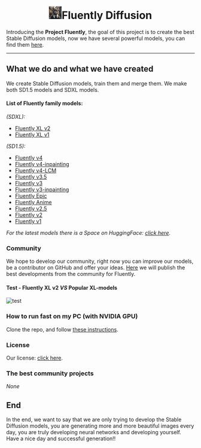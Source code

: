 <h1><center><img src="assets/logo_200x200.png" width="34px" style="display: inline" alt=""><b>Fluently Diffusion</b></center></h1>

Introducing the **Project Fluently**, the goal of this project is to create the best Stable Diffusion models, now we have several powerful models, you can find them [here](https://huggingface.co/fluently?sort_models=likes#models).

---

## What we do and what we have created

We create Stable Diffusion models, train them and merge them. We make both SD1.5 models and SDXL models.

#### List of Fluently family models:

*(SDXL):*
- [Fluently XL v2](https://huggingface.co/fluently/Fluently-XL-v2)
- [Fluently XL v1](https://huggingface.co/fluently/Fluently-XL-v1)

*(SD1.5):*
- [Fluently v4](https://huggingface.co/fluently/Fluently-v4)
- [Fluently v4-inpainting](https://huggingface.co/fluently/Fluently-v4-inpainting)
- [Fluently v4-LCM](https://huggingface.co/fluently/Fluently-v4-LCM)
- [Fluently v3.5](https://huggingface.co/fluently/Fluently-v3.5)
- [Fluently v3](https://huggingface.co/fluently/Fluently-v3)
- [Fluently v3-inpainting](https://huggingface.co/fluently/Fluently-3-inpainting)
- [Fluently Epic](https://huggingface.co/fluently/Fluently-epic)
- [Fluently Anime](https://huggingface.co/fluently/Fluently-anime)
- [Fluently v2.5](https://huggingface.co/fluently/Fluently-v2.5)
- [Fluently v2](https://huggingface.co/fluently/Fluently-v2)
- [Fluently v1](https://huggingface.co/fluently/Fluently-v1)

*For the latest models there is a Space on HuggingFace: [click here](https://huggingface.co/spaces/fluently/Fluently-Playground)*.

### Community

We hope to develop our community, right now you can improve our models, be a contributor on GitHub and offer your ideas. [Here](#the-best-community-projects) we will publish the best developments from the community for Fluently.

#### Test - **Fluently XL v2** ***VS*** Popular XL-models

![test](assets/test_grid.png)

### How to run fast on my PC (with NVIDIA GPU)

Clone the repo, and follow [these instructions](Fluently-Playground/playground-readme.md).

### License

Our license: [click here](https://huggingface.co/spaces/fluently/License).

### The best community projects

*None*

## End

In the end, we want to say that we are only trying to develop the Stable Diffusion models, you are generating more and more beautiful images every day, you are truly developing neural networks and developing yourself. Have a nice day and successful generation!!
